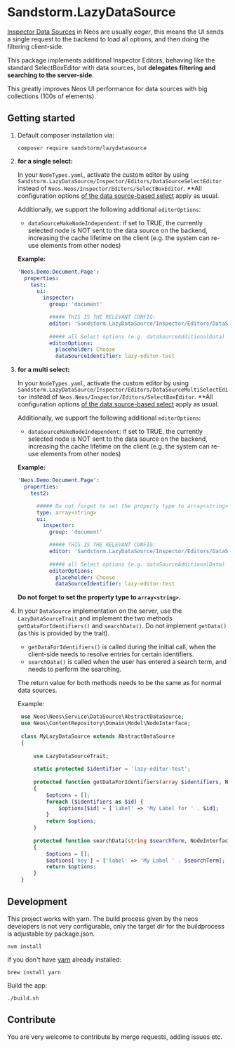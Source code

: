 # Sandstorm.LazyDataSource

[Inspector Data Sources](https://docs.neos.io/cms/manual/extending-neos-with-php-flow/custom-data-sources)
in Neos are usually *eager*, this means the UI sends a single request to the backend to load all options,
and then doing the filtering client-side.

This package implements additional Inspector Editors, behaving like the standard SelectBoxEditor with
data sources, but **delegates filtering and searching to the server-side**.

This greatly improves Neos UI performance for data sources with big collections (100s of elements).

## Getting started

1. Default composer installation  via:

    ```shell
    composer require sandstorm/lazydatasource
    ```

2. **for a single select:**

   In your `NodeTypes.yaml`, activate the custom editor by using `Sandstorm.LazyDataSource/Inspector/Editors/DataSourceSelectEditor`
   instead of `Neos.Neos/Inspector/Editors/SelectBoxEditor`. **All configuration options [of the data source-based select](https://neos.readthedocs.io/en/stable/References/PropertyEditorReference.html#property-type-string-array-string-selectboxeditor-dropdown-select-editor)
   apply as usual.
   
   Additionally, we support the following additional `editorOptions`:
   
   - `dataSourceMakeNodeIndependent`: if set to TRUE, the currently selected node is NOT sent to the data source on the backend,
     increasing the cache lifetime on the client (e.g. the system can re-use elements from other nodes)   
   
   **Example:**
   
   ```yaml
   'Neos.Demo:Document.Page':
     properties:
       test:
         ui:
           inspector:
             group: 'document'
   
             ##### THIS IS THE RELEVANT CONFIG:
             editor: 'Sandstorm.LazyDataSource/Inspector/Editors/DataSourceSelectEditor'
             
             ##### all Select options (e.g. dataSourceAdditionalData) work as usual. 
             editorOptions:
               placeholder: Choose
               dataSourceIdentifier: lazy-editor-test
   ```

3. **for a multi select:**

   In your `NodeTypes.yaml`, activate the custom editor by using `Sandstorm.LazyDataSource/Inspector/Editors/DataSourceMultiSelectEditor`
   instead of `Neos.Neos/Inspector/Editors/SelectBoxEditor`. **All configuration options [of the data source-based select](https://neos.readthedocs.io/en/stable/References/PropertyEditorReference.html#property-type-string-array-string-selectboxeditor-dropdown-select-editor)
   apply as usual.
   
   Additionally, we support the following additional `editorOptions`:
   
   - `dataSourceMakeNodeIndependent`: if set to TRUE, the currently selected node is NOT sent to the data source on the backend,
     increasing the cache lifetime on the client (e.g. the system can re-use elements from other nodes)
   
   **Example:**
   
   ```yaml
   'Neos.Demo:Document.Page':
     properties:
       test2:

         ##### Do not forget to set the property type to array<string>
         type: array<string>
         ui:
           inspector:
             group: 'document'
   
             ##### THIS IS THE RELEVANT CONFIG:
             editor: 'Sandstorm.LazyDataSource/Inspector/Editors/DataSourceMultiSelectEditor'
             
             ##### all Select options (e.g. dataSourceAdditionalData) work as usual. 
             editorOptions:
               placeholder: Choose
               dataSourceIdentifier: lazy-editor-test
   ```
   
   **Do not forget to set the property type to `array<string>`.**

4. In your `DataSource` implementation on the server, use the `LazyDataSourceTrait` and implement the two methods `getDataForIdentifiers()`
   and `searchData()`. Do not implement `getData()` (as this is provided by the trait).
   
   - `getDataForIdentifiers()` is called during the initial call, when the client-side needs to resolve entries for certain identifiers.
   - `searchData()` is called when the user has entered a search term, and needs to perform the searching.
   
   The return value for both methods needs to be the same as for normal data sources.
   
   Example:
   
   ```php
    use Neos\Neos\Service\DataSource\AbstractDataSource;
    use Neos\ContentRepository\Domain\Model\NodeInterface;
    
    class MyLazyDataSource extends AbstractDataSource
    {
    
        use LazyDataSourceTrait;
    
        static protected $identifier = 'lazy-editor-test';
    
        protected function getDataForIdentifiers(array $identifiers, NodeInterface $node = null, array $arguments = [])
        {
            $options = [];
            foreach ($identifiers as $id) {
                $options[$id] = ['label' => 'My Label for ' . $id];
            }
            return $options;
        }
    
        protected function searchData(string $searchTerm, NodeInterface $node = null, array $arguments = [])
        {
            $options = [];
            $options['key'] = ['label' => 'My Label ' . $searchTerm];
            return $options;
        }
    }

   ```

## Development 

This project works with yarn. The build process given by the neos developers is not very
configurable, only the target dir for the buildprocess is adjustable by 
package.json.

```shell
nvm install
```

If you don't have [yarn](https://yarnpkg.com/lang/en/docs/install/) already installed: 

```shell
brew install yarn
```

Build the app:

```shell
./build.sh
```

## Contribute

You are very welcome to contribute by merge requests, adding issues etc.
